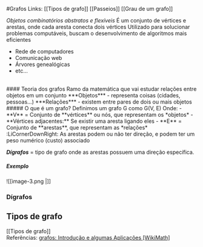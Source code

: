 #Grafos
Links: [[Tipos de grafo]] [[Passeios]] [[Grau de um grafo]]

*Objetos combinatórios abstratos e flexíveis*
É um conjunto de vértices e arestas, onde cada aresta conecta dois vértices
Utilizado para solucionar problemas computáveis, buscam o desenvolvimento de algoritmos mais eficientes
- Rede de computadores
- Comunicação web
- Árvores genealógicas
- etc...
<br>
#### Teoria dos grafos
Ramo da matemática que vai estudar relações entre objetos em um conjunto
***Objetos*** - representa coisas (cidades, pessoas...)
***Relações*** - existem entre pares de dois ou mais objetos
<br>
##### O que é um grafo?
Definimos um grafo G como G(V, E)
Onde:
- **V** = Conjunto de **vértices** ou nós, que representam os *objetos*
	- **Vértices adjacentes:** Se existir uma aresta ligando eles
- **E** = Conjunto de **arestas**, que representam as *relações*
	:LiCornerDownRight: As arestas podem ou não ter direção, e podem ter um peso numérico (custo) associado

***Dígrafos*** = tipo de grafo onde as arestas possuem uma direção específica.
<br>
##### Exemplo
![[image-3.png |]] 
<br>
### Dígrafos




## Tipos de grafo
[[Tipos de grafo]]
<br>
Referências: 
[grafos: Introdução e algumas Aplicações \[WikiMath\]](https://sites.icmc.usp.br/aurichi/wikimat/doku.php?id=grafos:definicaografos#esta_ficando_um_pouco_quente_nao_grafo_tem_grau)